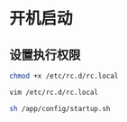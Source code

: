 # 开机启动

## 设置执行权限

```sh
chmod +x /etc/rc.d/rc.local
```

```sh
vim /etc/rc.d/rc.local
```

```sh
sh /app/config/startup.sh
```
